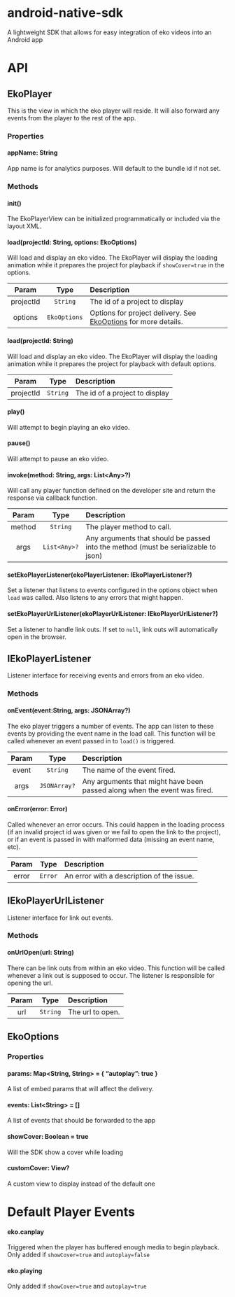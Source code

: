 # android-native-sdk
A lightweight SDK that allows for easy integration of eko videos into an Android app

# API
## EkoPlayer
This is the view in which the eko player will reside. It will also forward any events from the player to the rest of the app.
### Properties
#### appName: String
App name is for analytics purposes. Will default to the bundle id if not set.
### Methods
#### init()
The EkoPlayerView can be initialized programmatically or included via the layout XML.
#### load(projectId: String, options: EkoOptions)
Will load and display an eko video. The EkoPlayer will display the loading animation while it prepares the project for playback if `showCover=true` in the options.

| Param           | Type           | Description  |
| :-------------: |:--------------:| :------------|
| projectId | `String` | The id of a project to display |
| options | `EkoOptions` | Options for project delivery. See [EkoOptions](#ekooptions) for more details. |
#### load(projectId: String)
Will load and display an eko video. The EkoPlayer will display the loading animation while it prepares the project for playback with default options.

| Param           | Type           | Description  |
| :-------------: |:--------------:| :------------|
| projectId | `String` | The id of a project to display |
#### play()
Will attempt to begin playing an eko video.
#### pause()
Will attempt to pause an eko video.
#### invoke(method: String, args: List\<Any>?)
Will call any player function defined on the developer site and return the response via callback function.

| Param           | Type           | Description  |
| :-------------: |:--------------:| :------------|
| method | `String` | The player method to call. |
| args | `List<Any>?` | Any arguments that should be passed into the method (must be serializable to json) |
#### setEkoPlayerListener(ekoPlayerListener: IEkoPlayerListener?)
Set a listener that listens to events configured in the options object when `load` was called. Also listens to any errors that might happen.
#### setEkoPlayerUrlListener(ekoPlayerUrlListener: IEkoPlayerUrlListener?)
Set a listener to handle link outs. If set to `null`, link outs will automatically open in the browser.

## IEkoPlayerListener
Listener interface for receiving events and errors from an eko video.
### Methods
#### onEvent(event:String, args: JSONArray?)
The eko player triggers a number of events. The app can listen to these events by providing the event name in the load call. This function will be called whenever an event passed in to `load()` is triggered.

| Param           | Type           | Description  |
| :-------------: |:--------------:| :------------|
| event | `String` | The name of the event fired. |
| args | `JSONArray?` | Any arguments that might have been passed along when the event was fired. |

#### onError(error: Error)
Called whenever an error occurs. This could happen in the loading process (if an invalid project id was given or we fail to open the link to the project), or if an event is passed in with malformed data (missing an event name, etc).

| Param           | Type           | Description  |
| :-------------: |:--------------:| :------------|
| error | `Error` | An error with a description of the issue. |

## IEkoPlayerUrlListener
Listener interface for link out events.
### Methods
#### onUrlOpen(url: String)
There can be link outs from within an eko video. This function will be called whenever a link out is supposed to occur. The listener is responsible for opening the url.

| Param           | Type           | Description  |
| :-------------: |:--------------:| :------------|
| url | `String` | The url to open. |

## EkoOptions
### Properties
#### params: Map<String, String> = { “autoplay”: true }
A list of embed params that will affect the delivery.
#### events: List\<String> = []
A list of events that should be forwarded to the app
#### showCover: Boolean = true
Will the SDK show a cover while loading
#### customCover: View?
A custom view to display instead of the default one

# Default Player Events
#### eko.canplay
Triggered when the player has buffered enough media to begin playback. Only added if `showCover=true` and `autoplay=false`
#### eko.playing
Only added if `showCover=true` and `autoplay=true`
